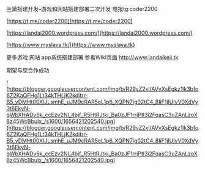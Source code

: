  兰黛搭建开发–游戏和网站搭建部署二次开发 电报tg:coder2200

[https://t.me/coder2200](https://t.me/coder2200)

[https://landai2000.wordpress.com/](https://landai2000.wordpress.com/)


[https://www.myslava.tk/](https://www.myslava.tk)





更多游戏 网站 app系统搭建部署 参看WIkI页面  [http://www.landaikeji.tk ](http://www.landaikeji.tk )

期望与您合作成功

![https://blogger.googleusercontent.com/img/b/R29vZ2xl/AVvXsEgkz1lk3bfo6Z2KaQFHg1Lt34kTHLjK2kditrr-B5_vDMHt00XlJLsmhE_uJM9cRAR5eL1p6_XQPN7ig02tC4_8IiF1jlUIvV0XdVy3t6EkyN-gWbXHADv6k_ccEzv2Nl_4bjf_R5HtRJtkj_Ba0zJF1rrjPtl3i2FqasC3uZAnLzoX8z45WcBbuIx_/s1600/1656421202540.jpg](https://blogger.googleusercontent.com/img/b/R29vZ2xl/AVvXsEgkz1lk3bfo6Z2KaQFHg1Lt34kTHLjK2kditrr-B5_vDMHt00XlJLsmhE_uJM9cRAR5eL1p6_XQPN7ig02tC4_8IiF1jlUIvV0XdVy3t6EkyN-gWbXHADv6k_ccEzv2Nl_4bjf_R5HtRJtkj_Ba0zJF1rrjPtl3i2FqasC3uZAnLzoX8z45WcBbuIx_/s1600/1656421202540.jpg)


